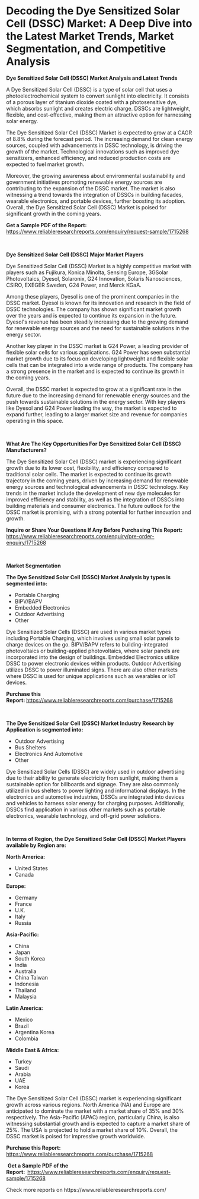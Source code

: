 <p><h1>Decoding the Dye Sensitized Solar Cell (DSSC) Market: A Deep Dive into the Latest Market Trends, Market Segmentation, and Competitive Analysis</h1></p><p><strong>Dye Sensitized Solar Cell (DSSC) Market Analysis and Latest Trends</strong></p>
<p><p>A Dye Sensitized Solar Cell (DSSC) is a type of solar cell that uses a photoelectrochemical system to convert sunlight into electricity. It consists of a porous layer of titanium dioxide coated with a photosensitive dye, which absorbs sunlight and creates electric charge. DSSCs are lightweight, flexible, and cost-effective, making them an attractive option for harnessing solar energy.</p><p>The Dye Sensitized Solar Cell (DSSC) Market is expected to grow at a CAGR of 8.8% during the forecast period. The increasing demand for clean energy sources, coupled with advancements in DSSC technology, is driving the growth of the market. Technological innovations such as improved dye sensitizers, enhanced efficiency, and reduced production costs are expected to fuel market growth.</p><p>Moreover, the growing awareness about environmental sustainability and government initiatives promoting renewable energy sources are contributing to the expansion of the DSSC market. The market is also witnessing a trend towards the integration of DSSCs in building facades, wearable electronics, and portable devices, further boosting its adoption. Overall, the Dye Sensitized Solar Cell (DSSC) Market is poised for significant growth in the coming years.</p></p>
<p><strong>Get a Sample PDF of the Report:&nbsp;</strong> <a href="https://www.reliableresearchreports.com/enquiry/request-sample/1715268">https://www.reliableresearchreports.com/enquiry/request-sample/1715268</a></p>
<p>&nbsp;</p>
<p><strong>Dye Sensitized Solar Cell (DSSC) Major Market Players</strong></p>
<p><p>Dye Sensitized Solar Cell (DSSC) Market is a highly competitive market with players such as Fujikura, Konica Minolta, Sensing Europe, 3GSolar Photovoltaics, Dyesol, Solaronix, G24 Innovation, Solaris Nanosciences, CSIRO, EXEGER Sweden, G24 Power, and Merck KGaA. </p><p>Among these players, Dyesol is one of the prominent companies in the DSSC market. Dyesol is known for its innovation and research in the field of DSSC technologies. The company has shown significant market growth over the years and is expected to continue its expansion in the future. Dyesol's revenue has been steadily increasing due to the growing demand for renewable energy sources and the need for sustainable solutions in the energy sector.</p><p>Another key player in the DSSC market is G24 Power, a leading provider of flexible solar cells for various applications. G24 Power has seen substantial market growth due to its focus on developing lightweight and flexible solar cells that can be integrated into a wide range of products. The company has a strong presence in the market and is expected to continue its growth in the coming years.</p><p>Overall, the DSSC market is expected to grow at a significant rate in the future due to the increasing demand for renewable energy sources and the push towards sustainable solutions in the energy sector. With key players like Dyesol and G24 Power leading the way, the market is expected to expand further, leading to a larger market size and revenue for companies operating in this space.</p></p>
<p>&nbsp;</p>
<p><strong>What Are The Key Opportunities For Dye Sensitized Solar Cell (DSSC) Manufacturers?</strong></p>
<p><p>The Dye Sensitized Solar Cell (DSSC) market is experiencing significant growth due to its lower cost, flexibility, and efficiency compared to traditional solar cells. The market is expected to continue its growth trajectory in the coming years, driven by increasing demand for renewable energy sources and technological advancements in DSSC technology. Key trends in the market include the development of new dye molecules for improved efficiency and stability, as well as the integration of DSSCs into building materials and consumer electronics. The future outlook for the DSSC market is promising, with a strong potential for further innovation and growth.</p></p>
<p><strong>Inquire or Share Your Questions If Any Before Purchasing This Report:</strong> <a href="https://www.reliableresearchreports.com/enquiry/pre-order-enquiry/1715268">https://www.reliableresearchreports.com/enquiry/pre-order-enquiry/1715268</a></p>
<p>&nbsp;</p>
<p><strong>Market Segmentation</strong></p>
<p><strong>The Dye Sensitized Solar Cell (DSSC) Market Analysis by types is segmented into:</strong></p>
<p><ul><li>Portable Charging</li><li>BIPV/BAPV</li><li>Embedded Electronics</li><li>Outdoor Advertising</li><li>Other</li></ul></p>
<p><p>Dye Sensitized Solar Cells (DSSC) are used in various market types including Portable Charging, which involves using small solar panels to charge devices on the go. BIPV/BAPV refers to building-integrated photovoltaics or building-applied photovoltaics, where solar panels are incorporated into the design of buildings. Embedded Electronics utilize DSSC to power electronic devices within products. Outdoor Advertising utilizes DSSC to power illuminated signs. There are also other markets where DSSC is used for unique applications such as wearables or IoT devices.</p></p>
<p><strong>Purchase this Report:&nbsp;</strong><a href="https://www.reliableresearchreports.com/purchase/1715268">https://www.reliableresearchreports.com/purchase/1715268</a></p>
<p>&nbsp;</p>
<p><strong>The Dye Sensitized Solar Cell (DSSC) Market Industry Research by Application is segmented into:</strong></p>
<p><ul><li>Outdoor Advertising</li><li>Bus Shelters</li><li>Electronics And Automotive</li><li>Other</li></ul></p>
<p><p>Dye Sensitized Solar Cells (DSSC) are widely used in outdoor advertising due to their ability to generate electricity from sunlight, making them a sustainable option for billboards and signage. They are also commonly utilized in bus shelters to power lighting and informational displays. In the electronics and automotive industries, DSSCs are integrated into devices and vehicles to harness solar energy for charging purposes. Additionally, DSSCs find application in various other markets such as portable electronics, wearable technology, and off-grid power solutions.</p></p>
<p>&nbsp;</p>
<p><strong>In terms of Region, the Dye Sensitized Solar Cell (DSSC) Market Players available by Region are:</strong></p>
<p>
    <p> <strong> North America: </strong>
        <ul>
            <li>United States</li>
            <li>Canada</li>
        </ul>
        </p> 
    <p> <strong> Europe: </strong>
        <ul>
            <li>Germany</li>
            <li>France</li>
            <li>U.K.</li>
            <li>Italy</li>
            <li>Russia</li>
        </ul>
        </p> 
    <p> <strong> Asia-Pacific: </strong>
        <ul>
            <li>China</li>
            <li>Japan</li>
            <li>South Korea</li>
            <li>India</li>
            <li>Australia</li>
            <li>China Taiwan</li>
            <li>Indonesia</li>
            <li>Thailand</li>
            <li>Malaysia</li>
        </ul>
        </p> 
    <p> <strong> Latin America: </strong>
        <ul>
            <li>Mexico</li>
            <li>Brazil</li>
            <li>Argentina Korea</li>
            <li>Colombia</li>
        </ul>
        </p> 
    <p> <strong> Middle East & Africa: </strong>
        <ul>
            <li>Turkey</li>
            <li>Saudi</li>
            <li>Arabia</li>
            <li>UAE</li>
            <li>Korea</li>
        </ul>
    </p>
    </p>
<p><p>The Dye Sensitized Solar Cell (DSSC) market is experiencing significant growth across various regions. North America (NA) and Europe are anticipated to dominate the market with a market share of 35% and 30% respectively. The Asia-Pacific (APAC) region, particularly China, is also witnessing substantial growth and is expected to capture a market share of 25%. The USA is projected to hold a market share of 10%. Overall, the DSSC market is poised for impressive growth worldwide.</p></p>
<p><strong>Purchase this Report: </strong><a href="https://www.reliableresearchreports.com/purchase/1715268">https://www.reliableresearchreports.com/purchase/1715268</a></p>
<p>&nbsp;<strong>Get a Sample PDF of the Report:&nbsp;&nbsp;</strong><a href="https://www.reliableresearchreports.com/enquiry/request-sample/1715268">https://www.reliableresearchreports.com/enquiry/request-sample/1715268</a></p>
<p><strong></strong></p>
<p>Check more reports on https://www.reliableresearchreports.com/</p>